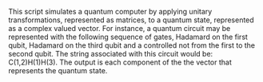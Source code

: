This script simulates a quantum computer by applying unitary transformations, represented as matrices, to a quantum state, represented as a complex valued vector. For instance, a quantum circuit may be represented with the following sequence of gates, Hadamard on the first qubit, Hadamard on the third qubit and a controlled not from the first to the second qubit. The string associated with this circuit would be: C(1,2)H(1)H(3). The output is each component of the the vector that represents the quantum state. 
